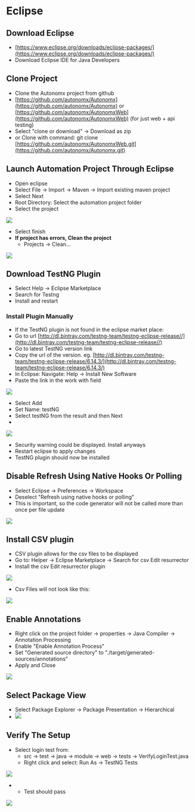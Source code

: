 # Eclipse

## Download Eclipse

* [https://www.eclipse.org/downloads/eclipse-packages/](https://www.eclipse.org/downloads/eclipse-packages/)
* Download Eclipse IDE for Java Developers

## Clone Project

* Clone the Autonomx project from github
* [https://github.com/autonomx/Autonomx](https://github.com/autonomx/Autonomx) or [https://github.com/autonomx/AutonomxWeb](https://github.com/autonomx/AutonomxWeb) \(for just web + api testing\)
* Select "clone or download" -&gt; Download as zip
* or Clone with command: git clone [https://github.com/autonomx/AutonomxWeb.git](https://github.com/autonomx/Autonomx.git)

## Launch Automation Project Through Eclipse

* Open eclipse
* Select File → Import → Maven → Import existing maven project
* Select Next
* Root Directory: Select the automation project folder
* Select the project

![](../../.gitbook/assets/image%20%2872%29.png)

* Select finish
* **If project has errors, Clean the project**
  * Projects -&gt; Clean...

![](../../.gitbook/assets/image%20%2869%29.png)

## Download TestNG Plugin

* Select Help -&gt; Eclipse Marketplace
* Search for Testng
* Install and restart



### Install Plugin Manually

* If the TestNG plugin is not found in the eclipse market place:
* Go to url [http://dl.bintray.com/testng-team/testng-eclipse-release//](http://dl.bintray.com/testng-team/testng-eclipse-release//)
* Go to latest TestNG version link
* Copy the url of the version. eg. [http://dl.bintray.com/testng-team/testng-eclipse-release/6.14.3/](http://dl.bintray.com/testng-team/testng-eclipse-release/6.14.3/)
* In Eclipse: Navigate: Help -&gt; Install New Software
* Paste the link in the work with field

![](../../.gitbook/assets/image%20%281%29.png)

* Select Add
* Set Name: testNG
* Select testNG from the result and then Next
* 
![](../../.gitbook/assets/image%20%2833%29.png)

* Security warning could be displayed. Install anyways
* Restart eclipse to apply changes
* TestNG plugin should now be installed

## Disable Refresh Using Native Hooks Or Polling

* Select Eclipse -&gt; Preferences -&gt; Workspace
* Deselect "Refresh using native hooks or polling"
* This is important, so the code generator will not be called more than once per file update

![](../../.gitbook/assets/image%20%2825%29.png)



## Install CSV plugin

* CSV plugin allows for the csv files to be displayed 
* Go to: Helper -&gt; Eclipse Marketplace -&gt; Search for csv Edit resurrector
* Install the csv Edit resurrector plugin

![](../../.gitbook/assets/image%20%2855%29.png)

* Csv Files will not look like this:

![](../../.gitbook/assets/image%20%2810%29.png)

## Enable Annotations

* Right click on the project folder -&gt; properties -&gt; Java Compiler -&gt; Annotation Processing
* Enable "Enable Annotation Process"
* Set "Generated source directory" to "./target/generated-sources/annotations"
* Apply and Close

![](../../.gitbook/assets/image%20%2846%29.png)

## Select Package View

* Select Package Explorer → Package Presentation → Hierarchical
* ![](../../.gitbook/assets/image%20%2858%29.png)

## Verify The Setup

* Select login test from:
  * src → test → java → module -&gt; web -&gt; tests → VerifyLoginTest.java
  * Right click and select: Run As → TestNG Tests

![](../../.gitbook/assets/image%20%2835%29.png)

* * Test should pass

![](../../.gitbook/assets/image%20%2819%29.png)

